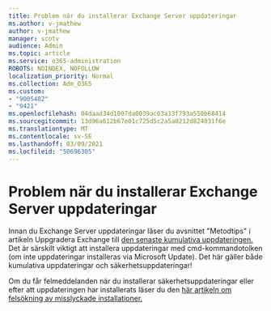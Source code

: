```yaml
---
title: Problem när du installerar Exchange Server uppdateringar
ms.author: v-jmathew
author: v-jmathew
manager: scotv
audience: Admin
ms.topic: article
ms.service: o365-administration
ROBOTS: NOINDEX, NOFOLLOW
localization_priority: Normal
ms.collection: Adm_O365
ms.custom:
- "9005482"
- "9421"
ms.openlocfilehash: 04daad34d1097da0039ac63a13f793a550b68414
ms.sourcegitcommit: 13d96a612b67e01c725d5c2a5a0212d824031f6e
ms.translationtype: MT
ms.contentlocale: sv-SE
ms.lasthandoff: 03/09/2021
ms.locfileid: "50696305"
---
```

# <a name="issues-when-installing-exchange-server-updates"></a>Problem när du installerar Exchange Server uppdateringar

Innan du Exchange Server uppdateringar läser du avsnittet "Metodtips" i artikeln Uppgradera Exchange till [den senaste kumulativa uppdateringen.](https://docs.microsoft.com/Exchange/plan-and-deploy/install-cumulative-updates) Det är särskilt viktigt att installera uppdateringar med cmd-kommandotolken (om inte uppdateringar installeras via Microsoft Update). Det här gäller både kumulativa uppdateringar och säkerhetsuppdateringar!

Om du får felmeddelanden när du installerar säkerhetsuppdateringar eller efter att uppdateringen har installerats läser du den [här artikeln om felsökning av misslyckade installationer.](https://aka.ms/exupdatefaq)
